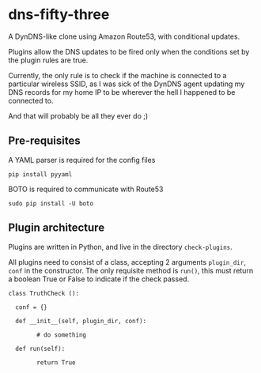 dns-fifty-three
===============

A DynDNS-like clone using Amazon Route53, with conditional updates.

Plugins allow the DNS updates to be fired only when the conditions set by the plugin rules are true.

Currently, the only rule is to check if the machine is connected to a particular wireless SSID, as I was sick of the DynDNS agent updating my DNS records for my home IP to be wherever the hell I happened to be connected to.

And that will probably be all they ever do ;)

Pre-requisites
-------------

A YAML parser is required for the config files

`pip install pyyaml`

BOTO is required to communicate with Route53

`sudo pip install -U boto`

Plugin architecture
-------------------

Plugins are written in Python, and live in the directory `check-plugins`.

All plugins need to consist of a class, accepting 2 arguments `plugin_dir`, `conf` in the constructor. The only requisite method is `run()`, this must return a boolean True or False to indicate if the check passed.

    class TruthCheck ():
    
      conf = {}
    
      def __init__(self, plugin_dir, conf):
    
            # do something
    
      def run(self):
    
            return True
